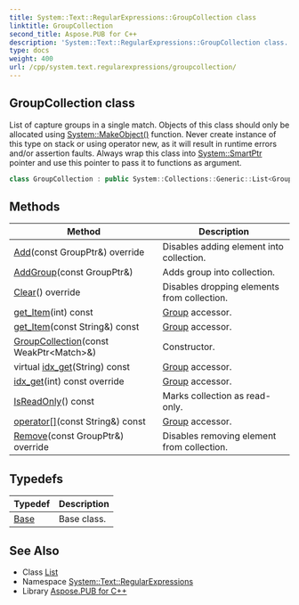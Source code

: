 ```yaml
---
title: System::Text::RegularExpressions::GroupCollection class
linktitle: GroupCollection
second_title: Aspose.PUB for C++
description: 'System::Text::RegularExpressions::GroupCollection class. List of capture groups in a single match. Objects of this class should only be allocated using System::MakeObject() function. Never create instance of this type on stack or using operator new, as it will result in runtime errors and/or assertion faults. Always wrap this class into System::SmartPtr pointer and use this pointer to pass it to functions as argument in C++.'
type: docs
weight: 400
url: /cpp/system.text.regularexpressions/groupcollection/
---
```

## GroupCollection class


List of capture groups in a single match. Objects of this class should only be allocated using [System::MakeObject()](../../system/makeobject/) function. Never create instance of this type on stack or using operator new, as it will result in runtime errors and/or assertion faults. Always wrap this class into [System::SmartPtr](../../system/smartptr/) pointer and use this pointer to pass it to functions as argument.

```cpp
class GroupCollection : public System::Collections::Generic::List<GroupPtr>
```

## Methods

| Method | Description |
| --- | --- |
| [Add](./add/)(const GroupPtr\&) override | Disables adding element into collection. |
| [AddGroup](./addgroup/)(const GroupPtr\&) | Adds group into collection. |
| [Clear](./clear/)() override | Disables dropping elements from collection. |
| [get_Item](./get_item/)(int) const | [Group](../group/) accessor. |
| [get_Item](./get_item/)(const String\&) const | [Group](../group/) accessor. |
| [GroupCollection](./groupcollection/)(const WeakPtr\<Match\>\&) | Constructor. |
| virtual [idx_get](./idx_get/)(String) const | [Group](../group/) accessor. |
| [idx_get](./idx_get/)(int) const override | [Group](../group/) accessor. |
| [IsReadOnly](./isreadonly/)() const | Marks collection as read-only. |
| [operator[]](./operator[]/)(const String\&) const | [Group](../group/) accessor. |
| [Remove](./remove/)(const GroupPtr\&) override | Disables removing element from collection. |
## Typedefs

| Typedef | Description |
| --- | --- |
| [Base](./base/) | Base class. |
## See Also

* Class [List](../../system.collections.generic/list/)
* Namespace [System::Text::RegularExpressions](../)
* Library [Aspose.PUB for C++](../../)
